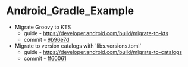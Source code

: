 # Android_Gradle_Example
- Migrate Groovy to KTS
  - guide - https://developer.android.com/build/migrate-to-kts
  - commit - [9b96e7d](https://github.com/wycj2009/Android_Gradle_Example/commit/9b96e7dbd44a8dfd37acb5bb7f959d03aa906273)
- Migrate to version catalogs with 'libs.versions.toml'
  - guide - https://developer.android.com/build/migrate-to-catalogs
  - commit - [ff60061](https://github.com/wycj2009/Android_Gradle_Example/commit/ff6006138721c5f712acd8b173f54c8038115689)
